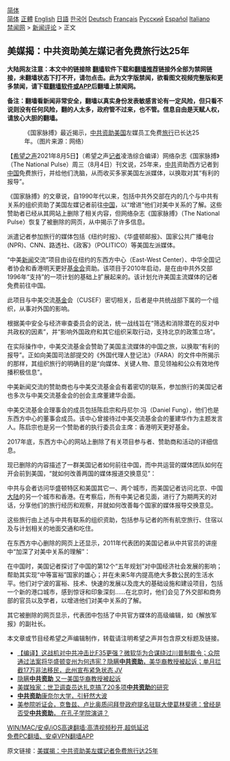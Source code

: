  <!-- 面包屑导航 --> <div class="breadcrumb"><!-- GTranslate: https://gtranslate.io/ -->  <div class="switcher notranslate">  <div class="selected">  <a href="#" onclick="return false;"> 简体</a>  </div>  <div class="option">  <a href="https://www.bannedbook.org" onclick="doGTranslate('zh-CN|zh-CN');jQuery('div.switcher div.selected a').html(jQuery(this).html());return false;" title="简体中文" class="nturl selected"> 简体</a>  <a href="https://www.bannedbook.org/zh-tw/" onclick="doGTranslate('zh-CN|zh-TW');jQuery('div.switcher div.selected a').html(jQuery(this).html());return false;" title="繁體中文" class="nturl"> 正體</a>  <a href="https://www.bannedbook.org/en/" onclick="doGTranslate('zh-CN|en');jQuery('div.switcher div.selected a').html(jQuery(this).html());return false;" title="English" class="nturl"> English</a>  <a href="https://www.bannedbook.org/ja/" onclick="doGTranslate('zh-CN|ja');jQuery('div.switcher div.selected a').html(jQuery(this).html());return false;" title="日本語" class="nturl"> 日語</a>  <a href="https://www.bannedbook.org/ko/" onclick="doGTranslate('zh-CN|ko');jQuery('div.switcher div.selected a').html(jQuery(this).html());return false;" title="한국어" class="nturl"> 한국어</a>  <a href="https://www.bannedbook.org/de/" onclick="doGTranslate('zh-CN|de');jQuery('div.switcher div.selected a').html(jQuery(this).html());return false;" title="Deutsch" class="nturl"> Deutsch</a>  <a href="https://www.bannedbook.org/fr/" onclick="doGTranslate('zh-CN|fr');jQuery('div.switcher div.selected a').html(jQuery(this).html());return false;" title="Français" class="nturl"> Français</a>  <a href="https://www.bannedbook.org/ru/" onclick="doGTranslate('zh-CN|ru');jQuery('div.switcher div.selected a').html(jQuery(this).html());return false;" title="Русский" class="nturl"> Русский</a>  <a href="https://www.bannedbook.org/es/" onclick="doGTranslate('zh-CN|es');jQuery('div.switcher div.selected a').html(jQuery(this).html());return false;" title="Español" class="nturl"> Español</a>  <a href="https://www.bannedbook.org/it/" onclick="doGTranslate('zh-CN|it');jQuery('div.switcher div.selected a').html(jQuery(this).html());return false;" title="Italiano" class="nturl"> Italiano</a>  </div>  </div>      <div class='breadcrumb-sub'><!-- Breadcrumb NavXT 6.3.0 --> <a href="https://www.bannedbook.org/" class="home">禁闻网</a> &gt; <a href="https://www.bannedbook.org/bnews/comments/" class="category">新闻评论</a> &gt; 正文</div></div><h2>美媒揭：中共资助美左媒记者免费旅行达25年</h2> <p class="notice"><b>大陆网友注意：本文中的链接除 <a href="https://github.com/bannedbook/fanqiang" >翻墙</a>软件下载和<a href="https://github.com/killgcd/justmysocks/blob/master/README.md">翻墙推荐</a>链接外全部为禁网链接，未翻墙状态下打不开，请勿点击。此为文字版禁闻，欲看图文视频完整版和更多禁闻，请下载<a href="https://github.com/bannedbook/fanqiang">翻墙软件或APP</a>后翻墙上禁闻网。</p><p>备注：翻墙看新闻非常安全，翻墙以真实身份发表敏感言论有一定风险，但只看不说则没有任何风险，翻的人太多，政府管不过来，也不管。信息自由是天赋人权，请放心大胆的翻墙。</b></p>  <div class="entry"> <figure><figcaption>《国家脉搏》最近揭示，<a href="https://www.bannedbook.org/bnews/tag/%E4%B8%AD%E5%85%B1%E8%B5%84%E5%8A%A9/" class="st_tag internal_tag" rel="tag" title="标签 中共资助 下的日志">中共资助</a><a href="https://www.bannedbook.org/bnews/tag/%e7%be%8e%e5%9b%bd/" class="st_tag internal_tag" rel="tag" title="标签 美国 下的日志">美国</a>左媒员工免费<a href="https://www.bannedbook.org/bnews/tag/%E6%97%85%E8%A1%8C/" class="st_tag internal_tag" rel="tag" title="标签 旅行 下的日志">旅行</a>已长达25年。（图片来源：网络）</figcaption></figure> <p>【<span class='wp_keywordlink_affiliate'><a href="https://www.soundofhope.org" title="希望之声" target="_blank">希望之声</a></span>2021年8月5日】（希望之声<a href="https://www.bannedbook.org/bnews/tag/%E8%AE%B0%E8%80%85/" class="st_tag internal_tag" rel="tag" title="标签 记者 下的日志">记者</a>凌浩综合编译）网络杂志《国家脉搏》（The National Pulse）周三（8月4日）刊文说，25年来，<a href="https://www.bannedbook.org/bnews/tag/%e4%b8%ad%e5%85%b1/" class="st_tag internal_tag" rel="tag" title="标签 中共 下的日志">中共</a>资助西方记者到<span class='wp_keywordlink_affiliate'><a href="https://www.bannedbook.org/" title="中国" target="_blank">中国</a></span>免费旅行，并给他们洗脑，从而收买多家美国左派媒体，以换取对其“有利的报导”。</p> <p>《国家脉搏》的文章说，自1990年代以来，包括中共外交部在内的几个与中共有关系的组织资助了美国左媒记者前往<a href="https://www.bannedbook.org/bnews/tag/%E4%B8%AD%E5%9B%BD/" class="st_tag internal_tag" rel="tag" title="标签 中国 下的日志">中国</a>，以“增进”他们对美中关系的了解。这些赞助者已经从其网站上删除了相关内容，但网络杂志《国家脉搏》（The National Pulse）恢复了被删除的网页，从中揭示了许多信息。</p> <p>派遣记者参加旅行的媒体包括《纽约时报》、《华盛顿邮报》、国家公共广播电台 (NPR)、CNN、路透社、《政客》（POLITICO）等美国左派媒体。</p> <p>“中美<span class='wp_keywordlink_affiliate'><a href="https://www.bannedbook.org/" title="新闻">新闻</a></span>交流”项目由设在纽约的东西方中心（East-West Center）、中华全国记者协会和香港明天更好<a href="https://www.bannedbook.org/bnews/tag/%E5%9F%BA%E9%87%91%E4%BC%9A/" class="st_tag internal_tag" rel="tag" title="标签 基金会 下的日志">基金会</a>资助。该项目于2010年启动，是在由中共外交部1996年“支持”的一项计划的基础上扩展起来的。该计划允许美国主流媒体的记者免费前往中国。</p>  <p>此项目与中美交流<a href="https://www.bannedbook.org/bnews/tag/%E5%9F%BA%E9%87%91/" class="st_tag internal_tag" rel="tag" title="标签 基金 下的日志">基金</a>会（CUSEF）密切相关，后者是中共统战部下属的一个组织，从事对外国的影响。</p> <p>根据美中安全与经济审查委员会的说法，统一战线旨在“筛选和消除潜在的反对中共政权的因素”，并“影响外国政府和其它组织采取行动，支持北京的政策立场”。</p> <p>在实际操作中，中美交流基金会赞助了美国主流媒体的中国之旅，以换取“有利的报导”。正如向美国司法部提交的《外国代理人登记法》（FARA）的文件中所揭示的那样，其组织旅行的明确目的是“向媒体、关键人物、意见领袖和公众有效地传播积极信息”。</p> <p>中美新闻交流的赞助商也与中美交流基金会有着密切的联系，参加旅行的美国记者也多次与中美交流基金会的创会主席董建华会面。</p>  <p>中美交流基金会理事会的成员包括陈启宗和丹尼尔·冯（Daniel Fung），他们也是东西方中心的董事会成员。该中心曾接待过中美交流基金会的董建华作为主题发言人。陈启宗也是另一个赞助者的执行委员会主席：香港明天更好基金。</p> <p>2017年底，东西方中心的网站上删除了有关项目参与者、赞助商和活动的详细信息。</p> <p>现已删除的内容描述了一群美国记者如何前往中国，而中共运营的媒体团队如何在开会前到美国，“就如何改善两国的媒体报道交换意见”：</p> <p>中共与会者访问华盛顿特区和美国其它一、两个城市，而美国记者访问北京、中国<span class='wp_keywordlink_affiliate'><a href="https://www.bannedbook.org/" title="大陆" target="_blank">大陆</a></span>的另一个城市和香港。在考察后，所有中美记者见面，进行了为期两天的对话，分享他们的旅行经历和观察，并就如何改善每个国家的媒体报导交换意见。</p>  <p>这些旅行由上述与中共有联系的组织资助，包括参与记者的所有航空旅行、住宿以及与计划相关的地面交通和吃住。</p> <p>在东西方中心删除的网页上还显示，2011年代表团的美国记者从中共官员的讲座中“加深了对美中关系的理解”：</p> <p>在中国时，美国记者探讨了中国的第12个“五年规划”对中国经济社会发展的影响；帮助其实现“中等富裕”国家的雄心；并在未来5年内提高绝大多数公民的生活水平。他们对宁波的富裕、技术、快速的发展以及庞大的基础设施和建设项目，包括一个新的港口城市，感到惊讶和印象深刻&#8230;…在北京时，他们会见了外交部和商务部的官员以及学者，以增进他们对美中关系的了解。</p> <p>其它被删除的网页显示，代表团中包括了中共官方媒体的高级编辑，如《解放军报》的副社长。</p>  <p>本文章或节目经希望之声编辑制作，转载请注明希望之声并包含原文标题及链接。 </p> <ul class='op-related-articles' title='相关阅读'> <li><a href='https://www.bannedbook.org/bnews/bannedvideo/20210424/1532475.html' target='_blank'>【编译】这战机对中共冲击比F35更强？微软华为合谋绕过川普制裁令；众院通过法案将华盛顿变州为何违宪？隐瞒<b>中共资助</b>，美华裔教授被起诉；单月拦截17万非法移民，此州宣布紧急状态 JV</a></li> <li><a href='https://www.bannedbook.org/bnews/cnnews/20210423/1532110.html' target='_blank'>隐瞒<b>中共资助</b> 又一美国华裔教授被起诉</a></li> <li><a href='https://www.bannedbook.org/bnews/cbnews/20210327/1513839.html' target='_blank'>美媒独家：世卫调查员达扎克搞了20多项<b>中共资助</b>的研究</a></li> <li><a href='https://www.bannedbook.org/bnews/cnnews/20210316/1506222.html' target='_blank'><b>中共资助</b>康奈尔大学，引轩然大波</a></li> <li><a href='https://www.bannedbook.org/bnews/bannedvideo/20210202/1479705.html' target='_blank'>美参院听证会，克鲁兹、卢比奥质问拜登政府提名驻联大使葛林斐德：曾经是否受<b>中共资助</b>， 在孔子学院演讲？</a></li> </ul> <p class="texttj"> <a href="https://github.com/bannedbook/fanqiang/wiki/V2ray%E6%9C%BA%E5%9C%BA" target="_blank">WIN/MAC/安卓/iOS高速翻墙:高清视频秒开,超低延迟</a><br/> <a href="https://github.com/bannedbook/fanqiang/wiki/%E7%A6%81%E9%97%BB%E7%BD%91%E5%AE%89%E5%8D%93%E7%BF%BB%E5%A2%99%E6%96%B0%E9%97%BBAPP" target="_blank">免费PC翻墙、安卓VPN翻墙APP</a></p><p>原文链接：<a class="src_link"  href="https://www.soundofhope.org/post/532739" target="_blank">美媒揭：中共资助美左媒记者免费旅行达25年</a></p><a name='sharetosocial'></a>  <div style="margin-bottom:5px;padding-bottom:5px;clear:both"> <div id="archive-pix-1" class="banner-ads"> <!-- AuctionX Display platform tag START --> <div id="26318x728x90x621x_ADSLOT2" clicktrack="%%CLICK_URL_ESC%%"></div> <!-- AuctionX Display platform tag END --> </div> <div id="archive-pix-2" class="banner-ads"> <!-- AuctionX Display platform tag START --> <div id="26315x300x250x621x_ADSLOT2" clicktrack="%%CLICK_URL_ESC%%"></div> <!-- AuctionX Display platform tag END --> </div> </div>  <div id="archive-pix-1" class="banner-ads"> <!-- AuctionX Display platform tag START --> <div id="26318x728x90x621x_ADSLOT3" clicktrack="%%CLICK_URL_ESC%%"></div> <!-- AuctionX Display platform tag END --> </div> </div><!--END ENTRY--> 